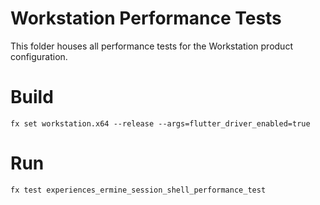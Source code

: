 Workstation Performance Tests
============================

This folder houses all performance tests for the Workstation product configuration.

# Build

`fx set workstation.x64 --release --args=flutter_driver_enabled=true`

# Run

`fx test experiences_ermine_session_shell_performance_test`